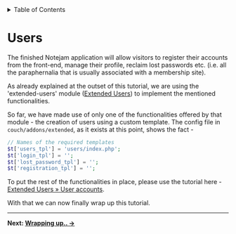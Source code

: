 <details><summary>Table of Contents</summary>

* [Intro](./01-Intro.md)
* [Installing the application](https://github.com/trendoman/Midware/tree/main/tutorials/Notejam-App/02-Installing-the-application.md)
* [Code Walkthrough](https://github.com/trendoman/Midware/tree/main/tutorials/Notejam-App/03-Code-Walkthrough.md)
   * [Notes](https://github.com/trendoman/Midware/tree/main/tutorials/Notejam-App/04-Notes.md)
   * [Routes](https://github.com/trendoman/Midware/tree/main/tutorials/Notejam-App/05-Routes.md)
   * [Filters](https://github.com/trendoman/Midware/tree/main/tutorials/Notejam-App/06-Filters.md)
   * [Controller](https://github.com/trendoman/Midware/tree/main/tutorials/Notejam-App/07-Controller.md)
   * [Views](https://github.com/trendoman/Midware/tree/main/tutorials/Notejam-App/08-Views.md)
       1. [List view](./09-List-View.md)
       2. [Page view](https://github.com/trendoman/Midware/tree/main/tutorials/Notejam-App/10-Page-View.md)
       3. [Create view](https://github.com/trendoman/Midware/tree/main/tutorials/Notejam-App/11-Create-View.md)
       4. [Create view (with pad)](https://github.com/trendoman/Midware/tree/main/tutorials/Notejam-App/12-Create-View-(with-Pad).md)
       5. [Edit view](https://github.com/trendoman/Midware/tree/main/tutorials/Notejam-App/14-Edit-View.md)
       6. [Delete view](https://github.com/trendoman/Midware/tree/main/tutorials/Notejam-App/15-Delete-View.md)
   * [Pads](https://github.com/trendoman/Midware/tree/main/tutorials/Notejam-App/16-Pads.md)
   * [Users](https://github.com/trendoman/Midware/tree/main/tutorials/Notejam-App/17-Users.md)
* [Wrapping up..](https://github.com/trendoman/Midware/tree/main/tutorials/Notejam-App/18-Wrapping-up.md)
</details>

# Users

The finished Notejam application will allow visitors to register their accounts from the front-end, manage their profile, reclaim lost passwords etc. (i.e. all the paraphernalia that is usually associated with a membership site).

As already explained at the outset of this tutorial, we are using the 'extended-users' module ([Extended Users](https://github.com/trendoman/Midware/tree/main/concepts/Extended-Users#extended-users)) to implement the mentioned functionalities.

So far, we have made use of only one of the functionalities offered by that module - the creation of users using a custom template. The config file in `couch/addons/extended`, as it exists at this point, shows the fact -

```php config
// Names of the required templates
$t['users_tpl'] = 'users/index.php';
$t['login_tpl'] = '';
$t['lost_password_tpl'] = '';
$t['registration_tpl'] = '';
```

To put the rest of the functionalities in place, please use the tutorial here - [Extended Users » User accounts](https://github.com/trendoman/Midware/tree/main/concepts/Extended-Users#user-accounts).

With that we can now finally wrap up this tutorial.

---

**Next: [Wrapping up.. →](https://github.com/trendoman/Midware/tree/main/tutorials/Notejam-App/18-Wrapping-up.md#wrapping-up)**
